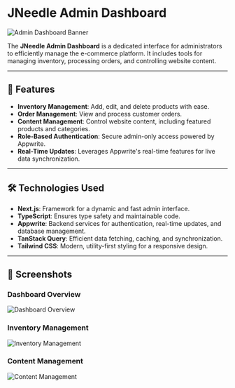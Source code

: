 # JNeedle Admin Dashboard

![Admin Dashboard Banner](https://github.com/user-attachments/assets/3af8ffcd-af70-41ec-85ee-6e3aceb7ab74)



The **JNeedle Admin Dashboard** is a dedicated interface for administrators to efficiently manage the e-commerce platform. It includes tools for managing inventory, processing orders, and controlling website content.

---

## 🚀 Features

- **Inventory Management**: Add, edit, and delete products with ease.
- **Order Management**: View and process customer orders.
- **Content Management**: Control website content, including featured products and categories.
- **Role-Based Authentication**: Secure admin-only access powered by Appwrite.
- **Real-Time Updates**: Leverages Appwrite's real-time features for live data synchronization.

---

## 🛠️ Technologies Used

- **Next.js**: Framework for a dynamic and fast admin interface.
- **TypeScript**: Ensures type safety and maintainable code.
- **Appwrite**: Backend services for authentication, real-time updates, and database management.
- **TanStack Query**: Efficient data fetching, caching, and synchronization.
- **Tailwind CSS**: Modern, utility-first styling for a responsive design.

---

## 📸 Screenshots

### Dashboard Overview
![Dashboard Overview](https://github.com/user-attachments/assets/ca35bb7a-1e0c-4fea-b287-179af89bcb26)


### Inventory Management
![Inventory Management](https://github.com/user-attachments/assets/a626bcec-c1b2-4c42-b850-07a7a1f5577b)


### Content Management
![Content Management](https://github.com/user-attachments/assets/0cc3faec-727c-42ec-9302-0fea56203279)


